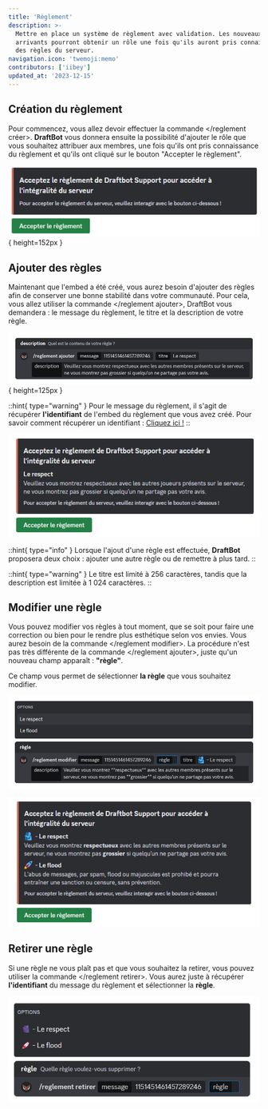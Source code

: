 ```yaml
---
title: 'Règlement'
description: >-
  Mettre en place un système de règlement avec validation. Les nouveaux
  arrivants pourront obtenir un rôle une fois qu'ils auront pris connaissance
  des règles du serveur.
navigation.icon: 'twemoji:memo'
contributors: ['iibey']
updated_at: '2023-12-15'
---
```


## Création du règlement

Pour commencez, vous allez devoir effectuer la commande </reglement créer>. **DraftBot** vous donnera ensuite la possibilité d'ajouter le rôle que vous souhaitez attribuer aux membres, une fois qu'ils ont pris connaissance du règlement et qu'ils ont cliqué sur le bouton "Accepter le règlement".

![Résultat de la commande /reglement créer](/.assets/rules/rules-create.png){ height=152px }

## Ajouter des règles

Maintenant que l'embed a été créé, vous aurez besoin d'ajouter des règles afin de conserver une bonne stabilité dans votre communauté. Pour cela, vous allez utiliser la commande </reglement ajouter>, DraftBot vous demandera : le message du règlement, le titre et la description de votre règle.

![Aperçu de la commande /reglement créer](/.assets/rules/rules-add-1.png){ height=125px }

::hint{ type="warning" }
Pour le message du règlement, il s'agit de récupérer **l'identifiant** de l'embed du règlement que vous avez créé.
Pour savoir comment récupérer un identifiant : [Cliquez ici !](/docs/autres/recuperer-un-identifiant#identifiant-dun-message)
::

![Résultat d'ajout d'une règle](/.assets/rules/rules-add-2.png)

::hint{ type="info" }
Lorsque l'ajout d'une règle est effectuée, **DraftBot** proposera deux choix : ajouter une autre règle ou de remettre à plus tard.
::

::hint{ type="warning" }
Le titre est limité à 256 caractères, tandis que la description est limitée à 1 024 caractères.
::

## Modifier une règle

Vous pouvez modifier vos règles à tout moment, que se soit pour faire une correction ou bien pour le rendre plus esthétique selon vos envies. Vous aurez besoin de la commande </reglement modifier>. La procédure n'est pas très différente de la commande </reglement ajouter>, juste qu'un nouveau champ apparaît : **"règle"**.

Ce champ vous permet de sélectionner **la règle** que vous souhaitez modifier.

![Aperçu de la commande /reglement modifier](/.assets/rules/rules-modify.png)

![Résultat de la modification d'une règle](/.assets/rules/rules-modify-2.png)

## Retirer une règle

Si une règle ne vous plaît pas et que vous souhaitez la retirer, vous pouvez utiliser la commande </reglement retirer>. Vous aurez juste à récupérer **l'identifiant** du message du règlement et sélectionner la **règle**.

![Aperçu de la commande /reglement retirer](/.assets/rules/rules-remove.png)
